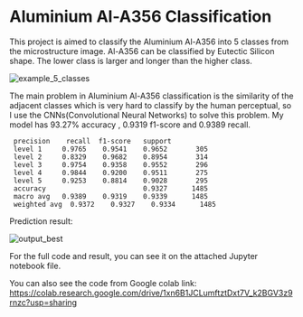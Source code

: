# Aluminium Al-A356 Classification

This project is aimed to classify the Aluminium Al-A356 into 5 classes from the microstructure image. Al-A356 can be classified by Eutectic Silicon shape. The lower class is larger and longer than the higher class.

![example_5_classes](https://user-images.githubusercontent.com/47117440/161078007-e2f30d86-ac2f-4db9-9a26-6539de4220fb.png)

The main problem in Aluminium Al-A356 classification is the similarity of the adjacent classes which is very hard to classify by the human perceptual, so I use the CNNs(Convolutional Neural Networks) to solve this problem. My model has 93.27% accuracy , 0.9319 f1-score and 0.9389 recall.


     precision    recall  f1-score   support
     level 1     0.9765    0.9541    0.9652       305
     level 2     0.8329    0.9682    0.8954       314
     level 3     0.9754    0.9358    0.9552       296
     level 4     0.9844    0.9200    0.9511       275
     level 5     0.9253    0.8814    0.9028       295
     accuracy                        0.9327      1485
     macro avg   0.9389    0.9319    0.9339      1485
     weighted avg  0.9372    0.9327    0.9334      1485


Prediction result:

![output_best](https://user-images.githubusercontent.com/47117440/161076931-107b4051-ed1c-4595-b699-9f24db28cf23.png)

For the full code and result, you can see it on the attached Jupyter notebook file.

You can also see the code from Google colab link: https://colab.research.google.com/drive/1xn6B1JCLumftztDxt7V_k2BGV3z9rnzc?usp=sharing
